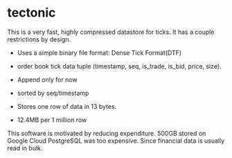 # tectonic

This is a very fast, highly compressed datastore for ticks. It has a couple restrictions by design.

* Uses a simple binary file format: Dense Tick Format(DTF)

* order book tick data tuple (timestamp, seq, is\_trade, is\_bid, price, size).

* Append only for now

* sorted by seq/timestamp

* Stores one row of data in 13 bytes.

* 12.4MB per 1 million row


This software is motivated by reducing expenditure. 500GB stored on Google Cloud PostgreSQL was too expensive. Since financial data is usually read in bulk.